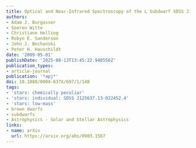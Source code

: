 ```yaml
---
title: Optical and Near-Infrared Spectroscopy of the L Subdwarf SDSS J125637.13-022452.4
authors:
- Adam J. Burgasser
- Soeren Witte
- Christiane Helling
- Robyn E. Sanderson
- John J. Bochanski
- Peter H. Hauschildt
date: '2009-05-01'
publishDate: '2025-08-13T13:45:22.940556Z'
publication_types:
- article-journal
publication: '*apj*'
doi: 10.1088/0004-637X/697/1/148
tags:
- 'stars: chemically peculiar'
- 'stars: individual: SDSS J125637.13-022452.4'
- 'stars: low-mass'
- brown dwarfs
- subdwarfs
- Astrophysics - Solar and Stellar Astrophysics
links:
- name: arXiv
  url: https://arxiv.org/abs/0903.1567
---
```

